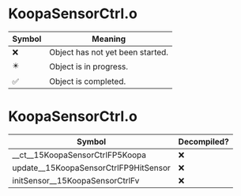 # KoopaSensorCtrl.o
| Symbol | Meaning 
| ------------- | ------------- 
| :x: | Object has not yet been started. 
| :eight_pointed_black_star: | Object is in progress. 
| :white_check_mark: | Object is completed. 


# KoopaSensorCtrl.o
| Symbol | Decompiled? |
| ------------- | ------------- |
| __ct__15KoopaSensorCtrlFP5Koopa | :x: |
| update__15KoopaSensorCtrlFP9HitSensor | :x: |
| initSensor__15KoopaSensorCtrlFv | :x: |
